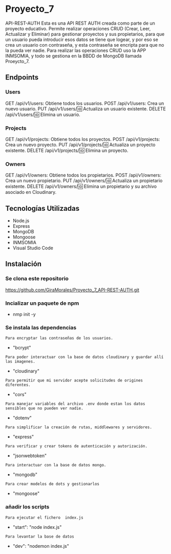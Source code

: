 # Proyecto_7

API-REST-AUTH
Esta es una API REST AUTH creada como parte de un proyecto educativo.
Permite realizar operaciones CRUD (Crear, Leer, Actualizar y Eliminar) para gestionar proyectos y sus propietarios, para que un usuario pueda introducir esos datos se tiene que logear, y por eso se crea un usuario con contraseña, y esta contraseña se encripta para que no la pueda ver nadie.
Para realizar las operaciones CRUD uso la APP INMSOMIA, y todo se gestiona en la BBDD de MongoDB llamada Proeycto_7.

## Endpoints

### Users

GET /api/v1/users: Obtiene todos los usuarios.
POST /api/v1/users: Crea un nuevo usuario.
PUT /api/v1/users/:id: Actualiza un usuario existente.
DELETE /api/v1/users/:id: Elimina un usuario.

### Projects

GET /api/v1/projects: Obtiene todos los proyectos.
POST /api/v1/projects: Crea un nuevo proyecto.
PUT /api/v1/projects/:id: Actualiza un proyecto existente.
DELETE /api/v1/projects/:id: Elimina un proyecto.

### Owners

GET /api/v1/owners: Obtiene todos los propietarios.
POST /api/v1/owners: Crea un nuevo propietario.
PUT /api/v1/owners/:id: Actualiza un propietario existente.
DELETE /api/v1/owners/:id: Elimina un propietario y su archivo asociado en Cloudinary.

## Tecnologías Utilizadas

- Node.js
- Express
- MongoDB
- Mongoose
- INMSOMIA
- Visual Studio Code

## Instalación

### Se clona este repositorio

https://github.com/GiraMorales/Proyecto_7_API-REST-AUTH.git

### Incializar un paquete de npm

- nmp init -y

### Se instala las dependencias

`Para encryptar las contraseñas de los usuarios.`

- "bcrypt"

`Para poder interactuar con la base de datos cloudinary y guardar allí las imagenes.`

- "cloudinary"

`Para permitir que mi servidor acepte solicitudes de origines diferentes.`

- "cors"

`Para manejar variables del archivo .env donde estan los datos sensibles que no pueden ver nadie.`

- "dotenv"

`Para simplificar la creación de rutas, middlewares y servidores.`

- "express"

`Para verificar y crear tokens de autenticación y autorización.`

- "jsonwebtoken"

`Para interactuar con la base de datos mongo.`

- "mongodb"

`Para crear modelos de dots y gestionarlos`

- "mongoose"

### añadir los scripts

`Para ejecutar el fichero  index.js`

- "start": "node index.js"

`Para levantar la base de datos`

- "dev": "nodemon index.js"
